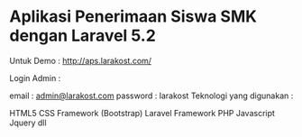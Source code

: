 # Aplikasi Penerimaan Siswa SMK dengan Laravel 5.2

Untuk Demo : http://aps.larakost.com/

Login Admin :

email : admin@larakost.com
password : larakost
Teknologi yang digunakan :

HTML5
CSS Framework (Bootstrap)
Laravel Framework PHP
Javascript
Jquery
dll
